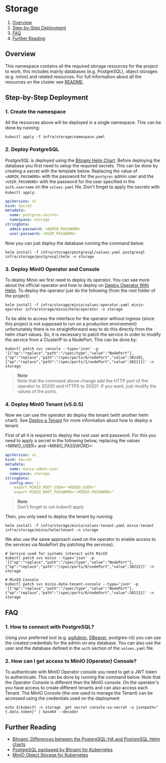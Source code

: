 # Storage

1. [Overview](#overview)
1. [Step-by-Step Deployment](#step-by-step-deployment)
1. [FAQ](#faq)
1. [Further Reading](#further-reading)

## Overview

This namespace contains all the required storage resources for the project to work, this includes mainly
databases (e.g. PostgreSQL), object storages (e.g. minio) and related resources. For full information about
all the resources on the cluster see [README](../README.md).

## Step-by-Step Deployment

### 1. Create the namespace

All the resources above will be deployed in a single namespace. This can be done by running:

```shell
kubectl apply -f infra/storage/namespace.yaml
```

### 2. Deploy PostgreSQL

PostgreSQL is deployed using the
[Bitnami Helm Chart](https://artifacthub.io/packages/helm/bitnami/postgresql). Before deploying the database
you first need to setup the required secrets. This can be done by creating a secret with the template below.
Replacing the value of `<ADMIN_PASSWORD>` with the password for the `postgres` admin user and the
`<USER_PASSWORD>` with the password for the user specified in the `auth.username` on the `values.yaml` file.
Don't forget to apply the secrets with `kubectl apply`:

```yaml
apiVersion: v1
kind: Secret
metadata:
  name: postgres-secrets
  namespace: storage
stringData:
  admin-password: <ADMIN_PASSWORD>
  user-password: <USER_PASSWORD>
```

Now you can just deploy the database running the command below:

```shell
helm install -f infra/storage/postgresql/values.yaml postgresql infra/storage/postgresql/helm -n storage
```

### 3. Deploy MinIO Operator and Console

To deploy Minio we first need to deploy its operator. You can see more about the official operator and how to
deploy on [Deploy Operator With Helm](https://min.io/docs/minio/kubernetes/upstream/operations/install-deploy-manage/deploy-operator-helm.html).
To deploy the operator just do the following (from the root folder of the project):

```shell
helm install -f infra/storage/minio/values-operator.yaml minio-operator infra/storage/minio/helm/operator -n storage
```
To be able to access the interface for the operator without ingress (since this project is not supposed to
run on a production environment) unfortunately there is no straightforward way to do this directly from the
helm chart values. So, it is necessary to patch the service in order to modify the service from a ClusterIP
to a NodePort. This can be done by:

```shell
kubectl patch svc console --type='json' -p '[{"op":"replace","path":"/spec/type","value":"NodePort"},{"op":"replace","path":"/spec/ports/0/nodePort","value":30210},{"op":"replace","path":"/spec/ports/1/nodePort","value":30211}]' -n storage
```

> **Note** </br>
> Note that the command above change add the HTTP port of the operator to 30200 and HTTPS to 30201. If you
> want, just modify the values of the ports.

### 4. Deploy MinIO Tenant (v5.0.5)

Now we can use the operator do deploy the tenant (with another helm chart). See
[Deploy a Tenant](https://min.io/docs/minio/kubernetes/upstream/operations/install-deploy-manage/deploy-operator-helm.html#deploy-a-tenant) for more information about how to deploy a tenant.

First of all it is required to deploy the root user and password. For this you need to apply a secret in the
following below, replacing the values <MINIO_USER> and <MINIO_PASSWORD>:

```yaml
apiVersion: v1
kind: Secret
metadata:
  name: minio-admin-user
  namespace: storage
stringData:
  config.env: |-
    export MINIO_ROOT_USER="<MINIO_USER>"
    export MINIO_ROOT_PASSWORD="<MINIO_PASSWORD>"
```

> **Note** </br>
> Don't forget to run kubectl apply

Then, you only need to deploy the tenant by running:

```shell
helm install -f infra/storage/minio/values-tenant.yaml minio-tenant infra/storage/minio/helm/tenant -n storage
```

We also use the same approach used on the operator to enable access to the services via NodePort (by patching
the services).

```shell
# Service used for systems interact with MinIO
kubectl patch svc minio --type='json' -p '[{"op":"replace","path":"/spec/type","value":"NodePort"},{"op":"replace","path":"/spec/ports/0/nodePort","value":30212}]' -n storage

# MinIO Console
kubectl patch svc minio-data-tenant-console --type='json' -p '[{"op":"replace","path":"/spec/type","value":"NodePort"},{"op":"replace","path":"/spec/ports/0/nodePort","value":30213}]' -n storage
```

## FAQ

### 1. How to connect with PostgreSQL?

Using your preferred tool (e.g. [pgAdmin](https://www.pgadmin.org/), [DBeaver](https://dbeaver.io/),
postgres-cli) you can use the created credentials for the admin on any database. You can also use the user
and the database defined in the `auth` section of the `values.yaml` file.

### 2. How can I get access to MinIO (Operator) Console?

To authenticate with MinIO Operator console you need to get a JWT token to authenticate. This can be done by
running the command below. Note that the Operator Console is different than the MinIO console. On the
operator's you have access to create different tenants and can also access each Tenant. The MinIO Console
(the one used to manage the Tenant) can be accessed using the credentials used on the deployment

```shell
echo $(kubectl -n storage  get secret console-sa-secret -o jsonpath="{.data.token}" | base64 --decode)
```

## Further Reading

* [Bitnami: Differences between the PostgreSQL-HA and PostgreSQL Helm charts](https://docs.bitnami.com/kubernetes/infrastructure/postgresql/get-started/compare-solutions/)
* [PostgreSQL packaged by Bitnami for Kubernetes](https://docs.bitnami.com/kubernetes/infrastructure/postgresql/)
* [MinIO Object Storage for Kubernetes](https://min.io/docs/minio/kubernetes/upstream/index.html)
